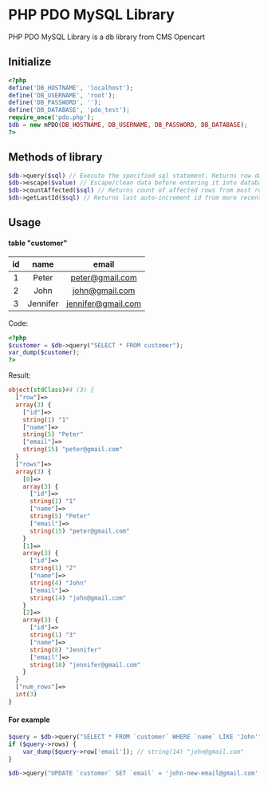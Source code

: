 PHP PDO MySQL Library
============
PHP PDO MySQL Library is a db library from CMS Opencart

Initialize
------------
```php
<?php
define('DB_HOSTNAME', 'localhost');
define('DB_USERNAME', 'root');
define('DB_PASSWORD', '');
define('DB_DATABASE', 'pdo_test');
require_once('pdo.php');
$db = new mPDO(DB_HOSTNAME, DB_USERNAME, DB_PASSWORD, DB_DATABASE);
?>
```

Methods of library
-----------
```php
$db->query($sql) // Execute the specified sql statement. Returns row data and rowcount.
$db->escape($value) // Escape/clean data before entering it into database
$db->countAffected($sql) // Returns count of affected rows from most recent query execution
$db->getLastId($sql) // Returns last auto-increment id from more recent query execution 
```

Usage
------------

#### table "customer"

| id | name | email
|:-----------:|:------------:|:------------:|
| 1       |      Peter  |   peter@gmail.com  
| 2       |      John |     john@gmail.com
| 3       |   Jennifer|     jennifer@gmail.com 

Code:
```php
<?php
$customer = $db->query("SELECT * FROM customer");
var_dump($customer);
?>
```

Result:
```php
object(stdClass)#4 (3) {
  ["row"]=>
  array(3) {
    ["id"]=>
    string(1) "1"
    ["name"]=>
    string(5) "Peter"
    ["email"]=>
    string(15) "peter@gmail.com"
  }
  ["rows"]=>
  array(3) {
    [0]=>
    array(3) {
      ["id"]=>
      string(1) "1"
      ["name"]=>
      string(5) "Peter"
      ["email"]=>
      string(15) "peter@gmail.com"
    }
    [1]=>
    array(3) {
      ["id"]=>
      string(1) "2"
      ["name"]=>
      string(4) "John"
      ["email"]=>
      string(14) "john@gmail.com"
    }
    [2]=>
    array(3) {
      ["id"]=>
      string(1) "3"
      ["name"]=>
      string(8) "Jennifer"
      ["email"]=>
      string(18) "jennifer@gmail.com"
    }
  }
  ["num_rows"]=>
  int(3)
}
```

#### For example
```php
$query = $db->query("SELECT * FROM `customer` WHERE `name` LIKE 'John'");
if ($query->rows) {
    var_dump($query->row['email']); // string(14) "john@gmail.com"
}
```
```php
$db->query("UPDATE `customer` SET `email` = 'john-new-email@gmail.com' WHERE `id` = '2'");
```

